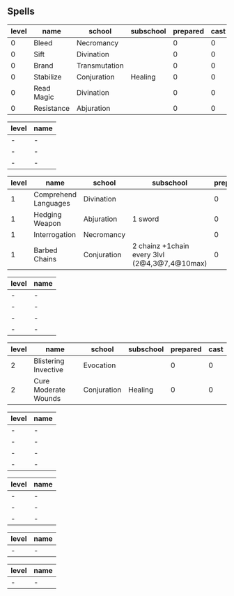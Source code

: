 ## Spells

| level | name | school | subschool | prepared | cast |
|-------|------|--------|-----------|----------|------|
| 0 | Bleed | Necromancy |  | 0 | 0 |
| 0 | Sift | Divination |  | 0 | 0 |
| 0 | Brand | Transmutation |  | 0 | 0 |
| 0 | Stabilize | Conjuration | Healing | 0 | 0 |
| 0 | Read Magic | Divination |  | 0 | 0 |
| 0 | Resistance | Abjuration |  | 0 | 0 |

| level | name |
|-------|------|
| - | - |
| - | - |
| - | - |


| level | name | school | subschool | prepared | cast |
|-------|------|--------|-----------|----------|------|
| 1 | Comprehend Languages | Divination |  | 0 | 0 |
| 1 | Hedging Weapon | Abjuration | 1 sword | 0 | 0 |
| 1 | Interrogation | Necromancy |  | 0 | 0 |
| 1 | Barbed Chains | Conjuration | 2 chainz +1chain every 3lvl (2@4,3@7,4@10max) | 0 | 0 |

| level | name |
|-------|------|
| - | - |
| - | - |
| - | - |
| - | - |


| level | name | school | subschool | prepared | cast |
|-------|------|--------|-----------|----------|------|
| 2 | Blistering Invective | Evocation |  | 0 | 0 |
| 2 | Cure Moderate Wounds | Conjuration | Healing | 0 | 0 |

| level | name |
|-------|------|
| - | - |
| - | - |
| - | - |
| - | - |



| level | name |
|-------|------|
| - | - |
| - | - |
| - | - |



| level | name |
|-------|------|
| - | - |



| level | name |
|-------|------|
| - | - |

